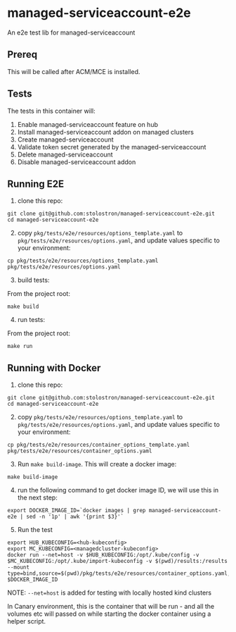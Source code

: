 # managed-serviceaccount-e2e

An e2e test lib for managed-serviceaccount

## Prereq
This will be called after ACM/MCE is installed.


## Tests
The tests in this container will:
1. Enable managed-serviceaccount feature on hub
2. Install managed-serviceaccount addon on managed clusters
3. Create managed-serviceaccount
4. Validate token secret generated by the managed-serviceaccount
5. Delete managed-serviceaccount
6. Disable managed-serviceaccount addon

## Running E2E

1. clone this repo:

```
git clone git@github.com:stolostron/managed-serviceaccount-e2e.git
cd managed-serviceaccount-e2e
```

2. copy `pkg/tests/e2e/resources/options_template.yaml` to `pkg/tests/e2e/resources/options.yaml`, and update values specific to your environment:

```
cp pkg/tests/e2e/resources/options_template.yaml pkg/tests/e2e/resources/options.yaml
```

3. build tests:

From the project root:
```
make build
```

4. run tests:

From the project root:
```
make run
```

## Running with Docker

1. clone this repo:

```
git clone git@github.com:stolostron/managed-serviceaccount-e2e.git
cd managed-serviceaccount-e2e
```

2. copy `pkg/tests/e2e/resources/options_template.yaml` to `pkg/tests/e2e/resources/options.yaml`, and update values specific to your environment:

```
cp pkg/tests/e2e/resources/container_options_template.yaml pkg/tests/e2e/resources/container_options.yaml
```

3. Run `make build-image`. This will create a docker image:

```
make build-image
```

4. run the following command to get docker image ID, we will use this in the next step:

```
export DOCKER_IMAGE_ID=`docker images | grep managed-serviceaccount-e2e | sed -n '1p' | awk '{print $3}'`
```


5. Run the test

```
export HUB_KUBECONFIG=<hub-kubeconfig>
export MC_KUBECONFIG=<managedcluster-kubeconfig>
docker run --net=host -v $HUB_KUBECONFIG:/opt/.kube/config -v $MC_KUBECONFIG:/opt/.kube/import-kubeconfig -v $(pwd)/results:/results --mount type=bind,source=$(pwd)/pkg/tests/e2e/resources/container_options.yaml,target=/resources/options.yaml $DOCKER_IMAGE_ID
```

NOTE: `--net=host` is added for testing with locally hosted kind clusters

In Canary environment, this is the container that will be run - and all the volumes etc will passed on while starting the docker container using a helper script.
